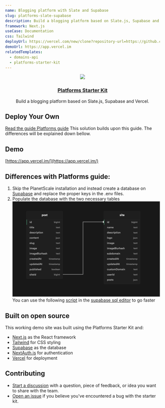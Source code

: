 ```yaml
---
name: Blogging platform with Slate and Supabase
slug: platforms-slate-supabase
description: Build a blogging platform based on Slate.js, Supabase and Vercel.
framework: Next.js
useCase: Documentation
css: Tailwind
deployUrl: https://vercel.com/new/clone?repository-url=https://github.com/khulnasoft/examples/tree/main/solutions/platforms-slate-supabase&project-name=platforms-slate-supabase&repo-name=platforms-slate-supabase&env=NEXTAUTH_URL,SECRET,AUTH_BEARER_TOKEN,PROJECT_ID_VERCEL,TEAM_ID_VERCEL,SUPABASE_URL,SUPABASE_ANON_KEY,GITHUB_CLIENT_ID,GITHUB_CLIENT_SECRET
demoUrl: https://app.vercel.im
relatedTemplates:
  - domains-api
  - platforms-starter-kit
---
```


<p align="center">
  <a href="https://vercel.com/platforms">
    <img src="https://assets.vercel.com/image/upload/v1588805858/repositories/vercel/logo.png" height="96">
    <h3 align="center">Platforms Starter Kit</h3>
  </a>
</p>

<p align="center">
Build a blogging platform based on Slate.js, Supabase and Vercel.
<br/>

## Deploy Your Own

[Read the guide Platforms guide](https://vercel.com/guides/nextjs-multi-tenant-application) This solution builds upon this guide. The differences will be explained down bellow.

## Demo

[https://app.vercel.im/](https://app.vercel.im/)

## Differences with Platforms guide:

1. Skip the PlanetScale installation and instead create a database on [Supabase](https://supabase.com/) and replace the proper keys in the .env files.
2. Populate the database with the two necessary tables ![Schema](./Schema.png) You can use the following [script](./dbScript.sql) in the [supabase sql editor](https://supabase.com/docs/guides/database#the-sql-editor) to go faster

## Built on open source

This working demo site was built using the Platforms Starter Kit and:

- [Next.js](https://nextjs.org/) as the React framework
- [Tailwind](https://tailwindcss.com/) for CSS styling
- [Supabase](https://supabase.com/) as the database
- [NextAuth.js](https://next-auth.js.org/) for authentication
- [Vercel](http://vercel.com/) for deployment

## Contributing

- [Start a discussion](https://github.com/khulnasoft/platforms/discussions) with a question, piece of feedback, or idea you want to share with the team.
- [Open an issue](https://github.com/khulnasoft/platforms/issues) if you believe you've encountered a bug with the starter kit.
